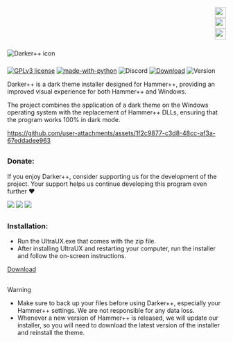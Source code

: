 <!DOCTYPE html>
<div align="right">
<a href="https://github.com/Source-BR/Darkerplusplus/blob/main/Readmes/Brazilian.md" target="_blank">
    <img src="https://github.com/Source-BR/Darkerplusplus/blob/main/Readmes/images/flag_br.png" height="25" width="25" target="_blank"></a>
</div>

<div align="right">
<a href="https://github.com/Source-BR/Darkerplusplus/blob/main/Readmes/Brazilian.md" target="_blank">
    <img src="https://github.com/Source-BR/Darkerplusplus/blob/main/Readmes/images/flag_br.png" height="25" width="25" target="_blank"></a>
</div>

<div align="right">
<a href="https://github.com/Source-BR/Darkerplusplus/blob/main/Readmes/Hungarian.md" target="_blank">
    <img src="https://github.com/Source-BR/Darkerplusplus/blob/main/Readmes/images/flag_hu.png" height="25" width="25" target="_blank">
</a>
</div>

###

<img align="center" src="https://github.com/Source-BR/Darkerplusplus/blob/main/Readmes/images/title.png" alt="Darker++ icon" />

###
[![GPLv3 license](https://img.shields.io/badge/License-GPLv3-be00be.svg)](http://perso.crans.org/besson/LICENSE.html) [![made-with-python](https://img.shields.io/badge/Made%20with-Python-be00be.svg)](https://www.python.org/) ![Discord](https://img.shields.io/discord/1189628376504340590?logo=Discord&label=Discord%20server&color=be00be) [![Download](https://img.shields.io/badge/Download-Stable-be00be.svg)](https://github.com/Source-BR/Darkerplusplus/releases) ![Version](https://img.shields.io/badge/Version-V.3-be00be.svg) 



Darker++ is a dark theme installer designed for Hammer++, providing an improved visual experience for both Hammer++ and Windows.

The project combines the application of a dark theme on the Windows operating system with the replacement of Hammer++ DLLs, ensuring that the program works 100% in dark mode.

https://github.com/user-attachments/assets/1f2c9877-c3d8-48cc-af3a-67eddadee963

##

### Donate:

If you enjoy Darker++, consider supporting us for the development of the project. Your support helps us continue developing this program even further ❤️

<a href="https://nubank.com.br/cobrar/1na00u/67594881-0eb2-45fc-b73c-7d065d9ba400" target="_blank"><img src="https://img.shields.io/badge/-nubank-0D1117?style=for-the-badge&logo=nubank&logoColor=820AD1&labelColor=0D1117" target="_blank"></a>
<a href="https://ko-fi.com/oficial_dazai" target="_blank"><img src="https://img.shields.io/badge/-kofi-0D1117?style=for-the-badge&logo=ko-fi&logoColor=FF6433&labelColor=0D1117" target="_blank"></a>
<a href="https://www.paypal.com/donate/?business=AUZRQZ6DZZAPQ&no_recurring=0&currency_code=USD" target="_blank"><img src="https://img.shields.io/badge/-paypal-0D1117?style=for-the-badge&logo=paypal&logoColor=003087&labelColor=0D1117" target="_blank"></a>

##

### Installation:


- Run the UltraUX.exe that comes with the zip file.
- After installing UltraUX and restarting your computer, run the installer and follow the on-screen instructions.

[Download](https://github.com/TeamSourceBR/Darkerplusplus/releases)

##

> [!WARNING]
> - Make sure to back up your files before using Darker++, especially your Hammer++ settings. We are not responsible for any data loss.
> - Whenever a new version of Hammer++ is released, we will update our installer, so you will need to download the latest version of the installer and reinstall the theme.
